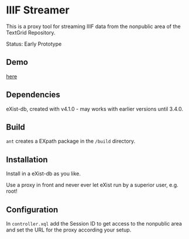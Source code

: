 # IIIF Streamer

This is a proxy tool for streaming IIIF data from the nonpublic area of the
TextGrid Repository.

Status: Early Prototype

## Demo
[here](https://ci.de.dariah.eu/tg-iiif/manifests/textgrid:3q4gd.0/manifest.json)

## Dependencies
eXist-db, created with v4.1.0 - may works with earlier versions until 3.4.0.

## Build
`ant` creates a EXpath package in the `/build` directory.

## Installation
Install in a eXist-db as you like.

Use a proxy in front and never ever let eXist run by a superior user, e.g. root!

## Configuration
In `controller.xql` add the Session ID to get access to the nonpublic area and
set the URL for the proxy according your setup.

